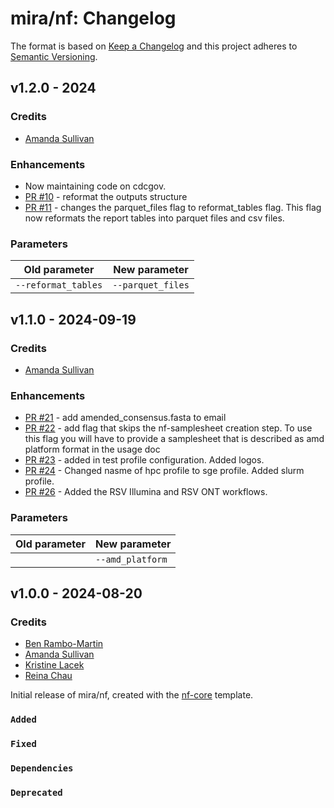 # mira/nf: Changelog

The format is based on [Keep a Changelog](https://keepachangelog.com/en/1.0.0/)
and this project adheres to [Semantic Versioning](https://semver.org/spec/v2.0.0.html).

## v1.2.0 - 2024

### Credits

- [Amanda Sullivan](https://github.com/mandysulli)

### Enhancements

- Now maintaining code on cdcgov.
- [PR #10](https://github.com/CDCgov/MIRA-NF/pull/10) - reformat the outputs structure
- [PR #11](https://github.com/CDCgov/MIRA-NF/pull/11) - changes the parquet_files flag to reformat_tables flag. This flag now reformats the report tables into parquet files and csv files.

### Parameters

| Old parameter | New parameter                |
| ------------- | ---------------------------- |
| `--reformat_tables`| `--parquet_files` |

## v1.1.0 - 2024-09-19

### Credits

- [Amanda Sullivan](https://github.com/mandysulli)

### Enhancements

- [PR #21](https://github.com/CDCgov/MIRA-NF/commit/f9ea0bfb933adf5617920a8a046998e4f5ba304d) - add amended_consensus.fasta to email
- [PR #22](https://github.com/CDCgov/MIRA-NF/commit/07f5320ecd2462f62c7b0846fe08fc3dafd94598) - add flag that skips the nf-samplesheet creation step. To use this flag you will have to provide a samplesheet that is described as amd platform format in the usage doc
- [PR #23](https://github.com/CDCgov/MIRA-NF/commit/55c9092dfbbfd9ce639633e38fc49bbda28681af) - added in test profile configuration. Added logos.
- [PR #24](https://github.com/CDCgov/MIRA-NF/commit/c2550c30b44de6cd8b5fe3e0b590a9099bb66a10) - Changed nasme of hpc profile to sge profile. Added slurm profile.
- [PR #26](https://github.com/CDCgov/MIRA-NF/commit/6baa9681d0c578093d4e32b1f39249104637b206) - Added the RSV Illumina and RSV ONT workflows.

### Parameters

| Old parameter | New parameter                |
| ------------- | ---------------------------- |
|               | `--amd_platform` |

## v1.0.0 - 2024-08-20

### Credits

- [Ben Rambo-Martin](https://github.com/nbx0)
- [Amanda Sullivan](https://github.com/mandysulli)
- [Kristine Lacek](https://github.com/kristinelacek)
- [Reina Chau](https://github.com/rchau88)

Initial release of mira/nf, created with the [nf-core](https://nf-co.re/) template.

### `Added`

### `Fixed`

### `Dependencies`

### `Deprecated`

